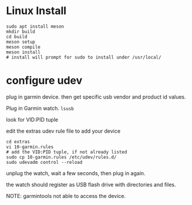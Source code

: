 
# Linux Install

```
sudo apt install meson
mkdir build
cd build
meson setup
meson compile
meson install
# install will prompt for sudo to install under /usr/local/
```

# configure udev

plug in garmin device.  then get specific usb vendor and product id values.

Plug in Garmin watch.
`lsusb`

look for VID:PID tuple

edit the extras udev rule file to add your device

```
cd extras
vi 10-garmin.rules
# add the VID:PID tuple, if not already listed
sudo cp 10-garmin.rules /etc/udev/rules.d/
sudo udevadm control --reload
```

unplug the watch, wait a few seconds, then plug in again.

the watch should register as USB flash drive with directories and files.

NOTE: garmintools not able to access the device.

